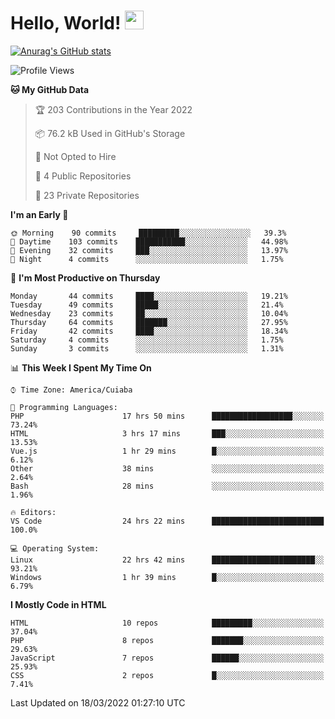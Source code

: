 
# Hello, World! <img src="https://raw.githubusercontent.com/MartinHeinz/MartinHeinz/master/wave.gif" width="30px">

[![Anurag's GitHub stats](https://github-readme-stats.vercel.app/api?username=ilismarque&count_private=true&show_icons=true&theme=dracula)](https://github.com/anuraghazra/github-readme-stats)

<!--START_SECTION:waka-->
![Profile Views](http://img.shields.io/badge/Profile%20Views-0-blue)

**🐱 My GitHub Data** 

> 🏆 203 Contributions in the Year 2022
 > 
> 📦 76.2 kB Used in GitHub's Storage 
 > 
> 🚫 Not Opted to Hire
 > 
> 📜 4 Public Repositories 
 > 
> 🔑 23 Private Repositories  
 > 
**I'm an Early 🐤** 

```text
🌞 Morning    90 commits     █████████░░░░░░░░░░░░░░░░   39.3% 
🌆 Daytime    103 commits    ███████████░░░░░░░░░░░░░░   44.98% 
🌃 Evening    32 commits     ███░░░░░░░░░░░░░░░░░░░░░░   13.97% 
🌙 Night      4 commits      ░░░░░░░░░░░░░░░░░░░░░░░░░   1.75%

```
📅 **I'm Most Productive on Thursday** 

```text
Monday       44 commits     ████░░░░░░░░░░░░░░░░░░░░░   19.21% 
Tuesday      49 commits     █████░░░░░░░░░░░░░░░░░░░░   21.4% 
Wednesday    23 commits     ██░░░░░░░░░░░░░░░░░░░░░░░   10.04% 
Thursday     64 commits     ███████░░░░░░░░░░░░░░░░░░   27.95% 
Friday       42 commits     ████░░░░░░░░░░░░░░░░░░░░░   18.34% 
Saturday     4 commits      ░░░░░░░░░░░░░░░░░░░░░░░░░   1.75% 
Sunday       3 commits      ░░░░░░░░░░░░░░░░░░░░░░░░░   1.31%

```


📊 **This Week I Spent My Time On** 

```text
⌚︎ Time Zone: America/Cuiaba

💬 Programming Languages: 
PHP                      17 hrs 50 mins      ██████████████████░░░░░░░   73.24% 
HTML                     3 hrs 17 mins       ███░░░░░░░░░░░░░░░░░░░░░░   13.53% 
Vue.js                   1 hr 29 mins        █░░░░░░░░░░░░░░░░░░░░░░░░   6.12% 
Other                    38 mins             ░░░░░░░░░░░░░░░░░░░░░░░░░   2.64% 
Bash                     28 mins             ░░░░░░░░░░░░░░░░░░░░░░░░░   1.96%

🔥 Editors: 
VS Code                  24 hrs 22 mins      █████████████████████████   100.0%

💻 Operating System: 
Linux                    22 hrs 42 mins      ███████████████████████░░   93.21% 
Windows                  1 hr 39 mins        █░░░░░░░░░░░░░░░░░░░░░░░░   6.79%

```

**I Mostly Code in HTML** 

```text
HTML                     10 repos            █████████░░░░░░░░░░░░░░░░   37.04% 
PHP                      8 repos             ███████░░░░░░░░░░░░░░░░░░   29.63% 
JavaScript               7 repos             ██████░░░░░░░░░░░░░░░░░░░   25.93% 
CSS                      2 repos             █░░░░░░░░░░░░░░░░░░░░░░░░   7.41%

```



 Last Updated on 18/03/2022 01:27:10 UTC
<!--END_SECTION:waka-->

<!--
**ilismarque/ilismarque** is a ✨ _special_ ✨ repository because its `README.md` (this file) appears on your GitHub profile.

Here are some ideas to get you started:

- 🔭 I’m currently working on ...
- 🌱 I’m currently learning ...
- 👯 I’m looking to collaborate on ...
- 🤔 I’m looking for help with ...
- 💬 Ask me about ...
- 📫 How to reach me: ...
- 😄 Pronouns: ...
- ⚡ Fun fact: ...
-->
